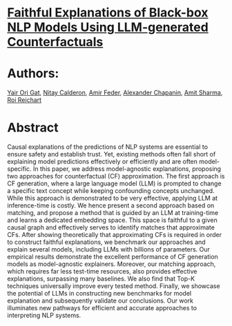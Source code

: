 # [Faithful Explanations of Black-box NLP Models Using LLM-generated Counterfactuals](https://openreview.net/forum?id=UMfcdRIotC)

# Authors:

[Yair Ori Gat](https://scholar.google.com/citations?user=ONm-EGQAAAAJ&hl=iw&oi=ao), [Nitay Calderon](https://scholar.google.com/citations?user=_1qnAh4AAAAJ&hl=iw&oi=ao), [Amir Feder](https://scholar.google.com/citations?user=ERwoPLIAAAAJ&hl=iw&oi=ao), [Alexander Chapanin](), [Amit Sharma](https://scholar.google.co.in/citations?user=CXgQufgAAAAJ&hl=en), [Roi Reichart](https://scholar.google.com/citations?user=xXJIsh4AAAAJ&hl=en)

# Abstract

Causal explanations of the predictions of NLP systems are essential to ensure safety and establish trust. Yet, existing methods often fall short of explaining model predictions effectively or efficiently and are often model-specific. 
In this paper, we address model-agnostic explanations, proposing two approaches for counterfactual (CF) approximation.
The first approach is CF generation, where a large language model (LLM) is prompted to change a specific text concept while keeping confounding concepts unchanged. While this approach is demonstrated to be very effective, applying LLM at inference-time is costly. 
We hence present a second approach based on matching, and propose a method that is guided by an LLM at training-time and learns a dedicated embedding space. This space is faithful to a given causal graph and effectively serves to identify matches that approximate CFs.
After showing theoretically that approximating CFs is required in order to construct faithful explanations, we benchmark our approaches and explain several models, including LLMs with billions of parameters. 
Our empirical results demonstrate the excellent performance of CF generation models as model-agnostic explainers. 
Moreover, our matching approach, which requires far less test-time resources, also provides effective explanations, surpassing many baselines. 
We also find that Top-K techniques universally improve every tested method. 
Finally, we showcase the potential of LLMs in constructing new benchmarks for model explanation and subsequently validate our conclusions. Our work illuminates new pathways for efficient and accurate approaches to interpreting NLP systems.

